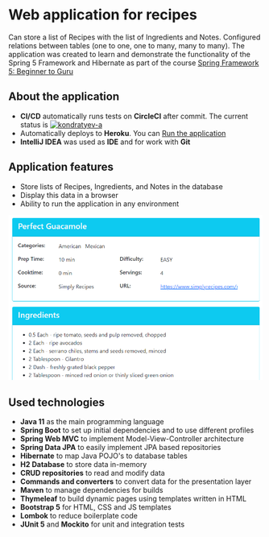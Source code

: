 # Web application for recipes
Can store a list of Recipes with the list of Ingredients and Notes. Configured relations between tables (one to one, one to many, many to many). The application was created to learn and demonstrate the functionality of the Spring 5 Framework and Hibernate as part of the course [Spring Framework 5: Beginner to Guru](https://www.udemy.com/course/spring-framework-5-beginner-to-guru/)

## About the application
- **CI/CD** automatically runs tests on **CircleCI** after commit. The current status is [![kondratyev-a](https://circleci.com/gh/kondratyev-a/spring5-recipe-app.svg?style=svg)](https://circleci.com/gh/kondratyev-a/spring5-recipe-app)
- Automatically deploys to **Heroku**. You can [Run the application](https://spring5-recipes.herokuapp.com/)
- **IntelliJ IDEA** was used as **IDE** and for work with **Git**
 
## Application features
- Store lists of Recipes, Ingredients, and Notes in the database
- Display this data in a browser
- Ability to run the application in any environment

![Application screenshot](images/recipes.png)

## Used technologies
- **Java 11** as the main programming language
- **Spring Boot** to set up initial dependencies and to use different profiles
- **Spring Web MVC** to implement Model-View-Controller architecture
- **Spring Data JPA** to easily implement JPA based repositories
- **Hibernate** to map Java POJO's to database tables
- **H2 Database** to store data in-memory
- **CRUD repositories** to read and modify data
- **Commands and converters** to convert data for the presentation layer
- **Maven** to manage dependencies for builds
- **Thymeleaf** to build dynamic pages using templates written in HTML
- **Bootstrap 5** for HTML, CSS and JS templates
- **Lombok** to reduce boilerplate code
- **JUnit 5** and **Mockito** for unit and integration tests